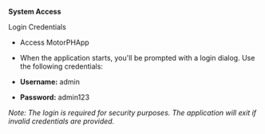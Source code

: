 **System Access**

Login Credentials

- Access MotorPHApp

- When the application starts, you'll be prompted with a login dialog. Use the following credentials:

- **Username:** admin

- **Password:** admin123

_Note: The login is required for security purposes. The application will exit if invalid credentials are provided._
